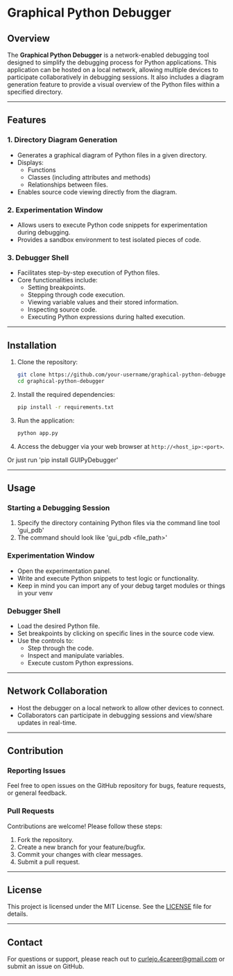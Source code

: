 # Graphical Python Debugger

## Overview
The **Graphical Python Debugger** is a network-enabled debugging tool designed to simplify the debugging process for Python applications. This application can be hosted on a local network, allowing multiple devices to participate collaboratively in debugging sessions. It also includes a diagram generation feature to provide a visual overview of the Python files within a specified directory.

---

## Features

### 1. **Directory Diagram Generation**
- Generates a graphical diagram of Python files in a given directory.
- Displays:
  - Functions
  - Classes (including attributes and methods)
  - Relationships between files.
- Enables source code viewing directly from the diagram.

### 2. **Experimentation Window**
- Allows users to execute Python code snippets for experimentation during debugging.
- Provides a sandbox environment to test isolated pieces of code.

### 3. **Debugger Shell**
- Facilitates step-by-step execution of Python files.
- Core functionalities include:
  - Setting breakpoints.
  - Stepping through code execution.
  - Viewing variable values and their stored information.
  - Inspecting source code.
  - Executing Python expressions during halted execution.

---

## Installation

1. Clone the repository:
   ```bash
   git clone https://github.com/your-username/graphical-python-debugger.git
   cd graphical-python-debugger
   ```

2. Install the required dependencies:
   ```bash
   pip install -r requirements.txt
   ```

3. Run the application:
   ```bash
   python app.py
   ```

4. Access the debugger via your web browser at `http://<host_ip>:<port>`.

Or just run 'pip install GUIPyDebugger'

---

## Usage

### Starting a Debugging Session
1. Specify the directory containing Python files via the command line tool 'gui_pdb'
2. The command should look like 'gui_pdb <file_path>'

### Experimentation Window
- Open the experimentation panel.
- Write and execute Python snippets to test logic or functionality.
- Keep in mind you can import any of your debug target modules or things in your venv

### Debugger Shell
- Load the desired Python file.
- Set breakpoints by clicking on specific lines in the source code view.
- Use the controls to:
  - Step through the code.
  - Inspect and manipulate variables.
  - Execute custom Python expressions.

---

## Network Collaboration
- Host the debugger on a local network to allow other devices to connect.
- Collaborators can participate in debugging sessions and view/share updates in real-time.

---

## Contribution

### Reporting Issues
Feel free to open issues on the GitHub repository for bugs, feature requests, or general feedback.

### Pull Requests
Contributions are welcome! Please follow these steps:
1. Fork the repository.
2. Create a new branch for your feature/bugfix.
3. Commit your changes with clear messages.
4. Submit a pull request.

---

## License
This project is licensed under the MIT License. See the [LICENSE](LICENSE) file for details.

---

## Contact
For questions or support, please reach out to curlejo.4career@gmail.com or submit an issue on GitHub.
